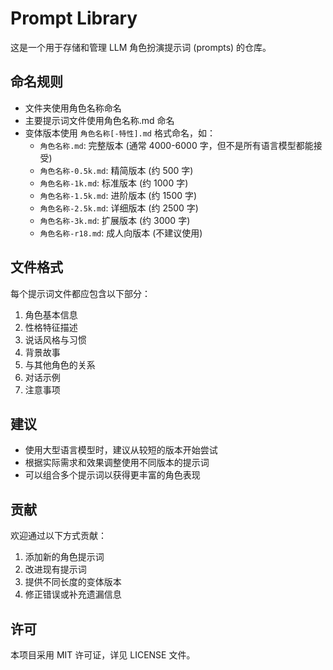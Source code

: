 # Prompt Library

这是一个用于存储和管理 LLM 角色扮演提示词 (prompts) 的仓库。

## 命名规则

- 文件夹使用角色名称命名
- 主要提示词文件使用角色名称.md 命名
- 变体版本使用 `角色名称[-特性].md` 格式命名，如：
  - `角色名称.md`: 完整版本 (通常 4000-6000 字，但不是所有语言模型都能接受)
  - `角色名称-0.5k.md`: 精简版本 (约 500 字)
  - `角色名称-1k.md`: 标准版本 (约 1000 字)
  - `角色名称-1.5k.md`: 进阶版本 (约 1500 字)
  - `角色名称-2.5k.md`: 详细版本 (约 2500 字)
  - `角色名称-3k.md`: 扩展版本 (约 3000 字)
  - `角色名称-r18.md`: 成人向版本 (不建议使用)

## 文件格式

每个提示词文件都应包含以下部分：

1. 角色基本信息
2. 性格特征描述
3. 说话风格与习惯
4. 背景故事
5. 与其他角色的关系
6. 对话示例
7. 注意事项

## 建议

- 使用大型语言模型时，建议从较短的版本开始尝试
- 根据实际需求和效果调整使用不同版本的提示词
- 可以组合多个提示词以获得更丰富的角色表现

## 贡献

欢迎通过以下方式贡献：

1. 添加新的角色提示词
2. 改进现有提示词
3. 提供不同长度的变体版本
4. 修正错误或补充遗漏信息

## 许可

本项目采用 MIT 许可证，详见 LICENSE 文件。
